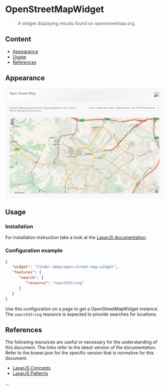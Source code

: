 # OpenStreetMapWidget

> A widget displaying results found on openstreetmap.org.


## Content

* [Appearance](#appearance)
* [Usage](#usage)
* [References](#references)


## Appearance

![The OpenStreetMapWidget displaying a search result](docs/open-street-map-widget.png)


## Usage

### Installation

For installation instruction take a look at the [LaxarJS documentation](https://github.com/LaxarJS/laxar/blob/master/docs/manuals/installing_widgets.md).


### Configuration example

```json
{
   "widget": "finder-demo/open-street-map-widget",
   "features": {
      "search": {
         "resource": "searchString"
      }
   }
}
```
Use this configuration on a page to get a OpenStreetMapWidget instance.
The `searchString` resource is expected to provide searches for locations.


## References

The following resources are useful or necessary for the understanding of this document.
The links refer to the latest version of the documentation.
Refer to the bower.json for the specific version that is normative for this document.

* [LaxarJS Concepts]
* [LaxarJS Patterns]

[LaxarJS Concepts]: https://github.com/LaxarJS/laxar/blob/master/docs/concepts.md "LaxarJS Concepts"
[LaxarJS Patterns]: https://github.com/LaxarJS/laxar_patterns/blob/master/docs/index.md "LaxarJS Patterns"

...

